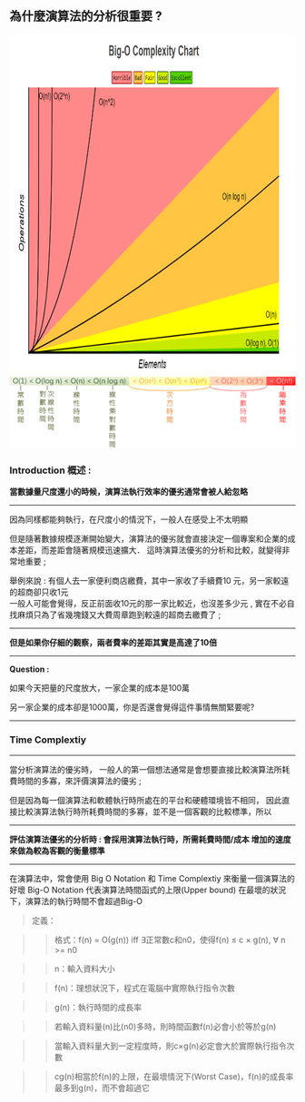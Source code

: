 




## 為什麼演算法的分析很重要 ?

<img src='https://github.com/Wei-Tsung/Core-Concepts-Visualization/blob/master/big%20o%20notation%20%E6%BC%94%E7%AE%97%E6%B3%95%20%E5%89%AA%E8%A3%81.png' width= 800 height= 600>


<img src='https://github.com/Wei-Tsung/Core-Concepts-Visualization/blob/master/BigOTime.png' width = 800>

### Introduction 概述 :
<strong>當數據量尺度還小的時候，演算法執行效率的優劣通常會被人給忽略</strong>

---

因為同樣都能夠執行，在尺度小的情況下，一般人在感受上不太明顯

但是隨著數據規模逐漸開始變大，演算法的優劣就會直接決定一個專案和企業的成本差距，而差距會隨著規模迅速擴大．
這時演算法優劣的分析和比較，就變得非常地重要 ;


舉例來說 : 有個人去一家便利商店繳費，其中一家收了手續費10 元，另一家較遠的超商卻只收1元  
一般人可能會覺得，反正前面收10元的那一家比較近，也沒差多少元 , 
實在不必自找麻煩只為了省幾塊錢又大費周章跑到較遠的超商去繳費了 ;
 

---

<strong>但是如果你仔細的觀察，兩者費率的差距其實是高達了10倍</strong> 
 
---

<strong>Question : </strong>

如果今天把量的尺度放大，一家企業的成本是100萬   

另一家企業的成本卻是1000萬，你是否還會覺得這件事情無關緊要呢?

---

### Time Complextiy
---

當分析演算法的優劣時，
一般人的第一個想法通常是會想要直接比較演算法所耗費時間的多寡，來評價演算法的優劣 ;

但是因為每一個演算法和軟體執行時所處在的平台和硬體環境皆不相同，
因此直接比較演算法執行時所耗費時間的多寡，並不是一個客觀的比較標準，所以

---


<strong>評估演算法優劣的分析時 : 會採用演算法執行時，所需耗費時間/成本 增加的速度來做為較為客觀的衡量標準</strong> 

---


在演算法中，常會使用 Big O Notation 和 Time Complextiy 來衡量一個演算法的好壞
Big-Ο Notation 代表演算法時間函式的上限(Upper bound)
在最壞的狀況下，演算法的執行時間不會超過Big-Ο
> 定義：

>> 格式：f(n) = Ο(g(n)) iff ∃正常數c和n0，使得f(n) ≤ c × g(n), ∀ n >= n0

>>  n：輸入資料大小

>>  f(n)：理想狀況下，程式在電腦中實際執行指令次數

>> g(n)：執行時間的成長率

>> 若輸入資料量(n)比(n0)多時，則時間函數f(n)必會小於等於g(n)

>> 當輸入資料量大到一定程度時，則c×g(n)必定會大於實際執行指令次數

>> cg(n)相當於f(n)的上限，在最壞情況下(Worst Case)，f(n)的成長率最多到g(n)，而不會超過它
